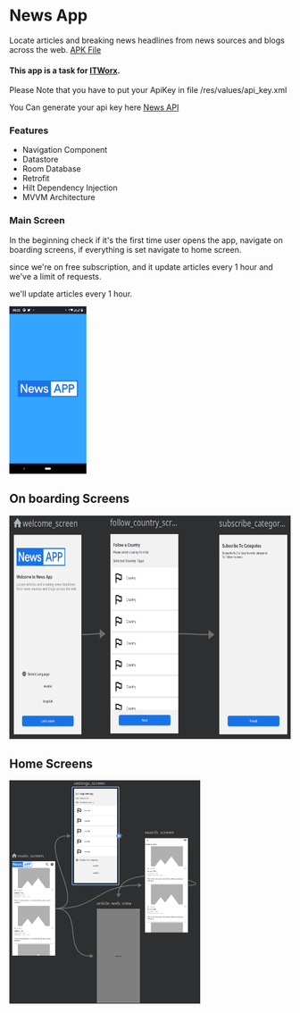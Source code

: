 # News App
Locate articles and breaking news headlines from news sources and blogs across the web.
[APK File](https://drive.google.com/file/d/1uUJKJU-gaEDtZ4qmwPxqUNaAOVsJ3-je/view?usp=share_link)

#### This app is a task for [ITWorx](https://itworx.education/).

 Please Note that you have to put your ApiKey in file /res/values/api_key.xml

 You Can generate your api key here [News API](https://newsapi.org/)

### Features

 * Navigation Component
 * Datastore
 * Room Database
 * Retrofit
 * Hilt Dependency Injection
 * MVVM Architecture


### Main Screen

In the beginning check if it's the first time user opens the app, navigate on boarding screens, if everything is set navigate to home screen.

since we're on free subscription, and it update articles every 1 hour and we've a limit of requests.

we'll update articles every 1 hour.

<img src="intro.jpeg" height="300" alt="Splash"/>


## On boarding Screens


<img src="onboarding.png" height="400" alt="On boarding"/>


## Home Screens


<img src="home.png" height="400" alt="Home"/>
